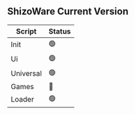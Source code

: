 ## ShizoWare Current Version

| Script | Status 
| -------- | -------- 
| Init | 🟢
| Ui | 🟢 
| Universal | 🟢 
| Games | 🔴
| Loader | 🟢  
